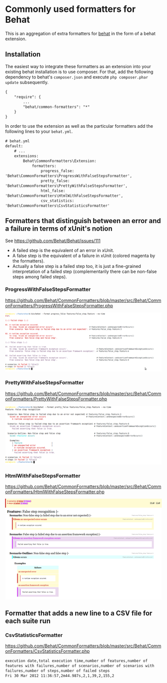 Commonly used formatters for Behat
==================================

This is an aggregation of extra formatters for [behat](https://github.com/Behat/Behat) in the form of a behat extension.

Installation
------------

The easiest way to integrate these formatters as an extension into your existing behat installation is to use composer. For that, add the following dependency to behat's `composer.json` and execute `php composer.phar update` subsequently.

    {
        "require": {
            ...
            "behat/common-formatters": "*"
        }
    }

In order to use the extension as well as the particular formatters add the following lines to your `behat.yml`.

    # behat.yml
    default:
        # ...
        extensions:
            Behat\CommonFormatters\Extension:
                formatters:
                    progress_false: 'Behat\CommonFormatters\ProgressWithFalseStepsFormatter',
                    pretty_false: 'Behat\CommonFormatters\PrettyWithFalseStepsFormatter',
                    html_false: 'Behat\CommonFormatters\HtmlWithFalseStepsFormatter',
                    csv_statistics: 'Behat\CommonFormatters\CsvStatisticsFormatter'

Formatters that distinguish between an error and a failure in terms of xUnit's notion
-------------------------------------------------------------------------------------

See https://github.com/Behat/Behat/issues/111

* A failed step is the equivalent of an error in xUnit.
* A false step is the equivalent of a failure in xUnit (colored magenta by the formatters).
* Actually a false step is a failed step too, it is just a fine-grained interpretation of a failed step (complementarily there can be non-false steps among failed steps).

### ProgressWithFalseStepsFormatter

https://github.com/Behat/CommonFormatters/blob/master/src/Behat/CommonFormatters/ProgressWithFalseStepsFormatter.php

![ProgressWithFalseStepsFormatter](https://github.com/Behat/CommonFormatters/raw/master/doc/progress_with_false_steps_formatter.png "ProgressWithFalseStepsFormatter")

### PrettyWithFalseStepsFormatter

https://github.com/Behat/CommonFormatters/blob/master/src/Behat/CommonFormatters/PrettyWithFalseStepsFormatter.php

![PrettyWithFalseStepsFormatter](https://github.com/Behat/CommonFormatters/raw/master/doc/pretty_with_false_steps_formatter.png "PrettyWithFalseStepsFormatter")

### HtmlWithFalseStepsFormatter

https://github.com/Behat/CommonFormatters/blob/master/src/Behat/CommonFormatters/HtmlWithFalseStepsFormatter.php

![HtmlWithFalseStepsFormatter](https://github.com/Behat/CommonFormatters/raw/master/doc/html_with_false_steps_formatter.png "HtmlWithFalseStepsFormatter")

Formatter that adds a new line to a CSV file for each suite run
---------------------------------------------------------------

### CsvStatisticsFormatter

https://github.com/Behat/CommonFormatters/blob/master/src/Behat/CommonFormatters/CsvStatisticsFormatter.php

    execution date,total execution time,number of features,number of features with failures,number of scenarios,number of scenarios with failures,number of steps,number of failed steps
    Fri 30 Mar 2012 11:36:57,2m44.987s,2,1,39,2,155,2
